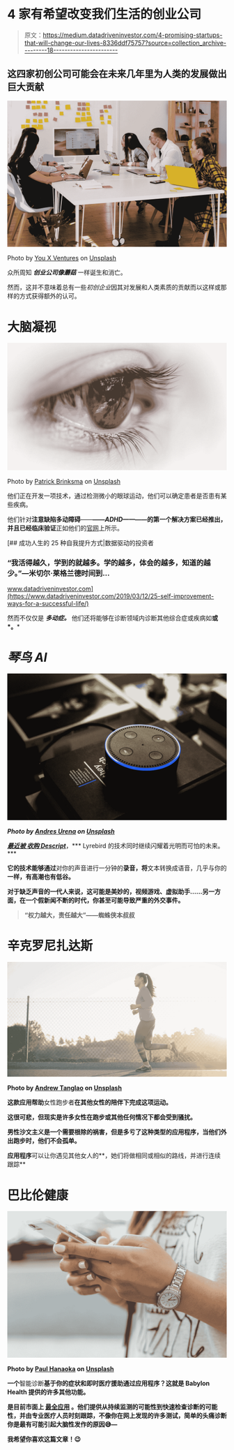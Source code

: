 # 4 家有希望改变我们生活的创业公司

> 原文：<https://medium.datadriveninvestor.com/4-promising-startups-that-will-change-our-lives-8336ddf75757?source=collection_archive---------18----------------------->

## 这四家初创公司可能会在未来几年里为人类的发展做出巨大贡献

![](img/8e097b540579c559f8284a2addcabaee.png)

Photo by [You X Ventures](https://unsplash.com/@youxventures?utm_source=medium&utm_medium=referral) on [Unsplash](https://unsplash.com?utm_source=medium&utm_medium=referral)

众所周知 ***创业公司像蘑菇*** 一样诞生和消亡。

然而，这并不意味着总有一些*初创企业*因其对发展和人类素质的贡献而以这样或那样的方式获得额外的认可。

# 大脑凝视

![](img/a51d92d443f660d605a35232dbb12bf9.png)

Photo by [Patrick Brinksma](https://unsplash.com/@patrickbrinksma?utm_source=medium&utm_medium=referral) on [Unsplash](https://unsplash.com?utm_source=medium&utm_medium=referral)

他们正在开发一项技术，通过检测微小的眼球运动，他们可以确定患者是否患有某些疾病。

他们针对**注意缺陷多动障碍**——**——*ADHD——*——**的第一个解决方案已经推出，并且已经**临床验证**正如他们的[官网](https://www.braingaze.com/)上所示。

[](https://www.datadriveninvestor.com/2019/03/12/25-self-improvement-ways-for-a-successful-life/) [## 成功人生的 25 种自我提升方式|数据驱动的投资者

### “我活得越久，学到的就越多。学的越多，体会的越多，知道的越少。”―米切尔·莱格兰德时间到…

www.datadriveninvestor.com](https://www.datadriveninvestor.com/2019/03/12/25-self-improvement-ways-for-a-successful-life/) 

然而不仅仅是 ***多动症。*** 他们还将能够在诊断领域内诊断其他综合症或疾病如**或*。***

# ***琴鸟 AI***

***![](img/4ab93997996431790c6aff76865aa3d6.png)***

***Photo by [Andres Urena](https://unsplash.com/@andresurena?utm_source=medium&utm_medium=referral) on [Unsplash](https://unsplash.com?utm_source=medium&utm_medium=referral)***

***[最近被 ***收购 Descript***](https://www.descript.com/lyrebird-ai)***，*** Lyrebird 的技术同时继续闪耀着光明而可怕的未来。***

**它的技术能够通过**对你的声音进行一分钟的**录音，将**文本转换成语音，几乎与你的**一样，有高潮也有低谷。**

**对于缺乏声音的一代人来说，这可能是美妙的，视频游戏、虚拟助手……另一方面，在一个假新闻不断的时代，你甚至可能导致严重的外交事件。**

> **“权力越大，责任越大”——蜘蛛侠本叔叔**

# **辛克罗尼扎达斯**

**![](img/3bfb1dbb2e301d07af7c07c0f431abeb.png)**

**Photo by [Andrew Tanglao](https://unsplash.com/@andrewtanglao?utm_source=medium&utm_medium=referral) on [Unsplash](https://unsplash.com?utm_source=medium&utm_medium=referral)**

**这款应用帮助**女性跑步者**在其他女性的陪伴下完成这项运动。**

**这很可悲，但现实是许多女性在跑步或其他任何情况下都会受到骚扰。**

**男性沙文主义是一个需要根除的祸害，但是多亏了这种类型的应用程序，当他们外出跑步时，他们不会孤单。**

**应用程序**可以让你遇见其他女人的**，她们将做相同或相似的路线，并进行连续跟踪**

# **巴比伦健康**

**![](img/fe7e9df6e5a2246273ebb6ffa698c25a.png)**

**Photo by [Paul Hanaoka](https://unsplash.com/@paul_?utm_source=medium&utm_medium=referral) on [Unsplash](https://unsplash.com?utm_source=medium&utm_medium=referral)**

**一个**智能诊断**基于你的症状和即时医疗援助通过应用程序？这就是 Babylon Health 提供的许多其他功能。**

**是目前市面上 [**最全应用**](https://www.babylonhealth.com/) 。他们提供从持续监测的可能性到快速检查诊断的可能性，并由专业医疗人员时刻跟踪，不像你在网上发现的许多测试，简单的头痛诊断你是最有可能引起大脑性发作的原因😅—**

**我希望你喜欢这篇文章！😉**